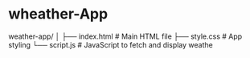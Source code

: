 # wheather-App


weather-app/
│
├── index.html # Main HTML file
├── style.css # App styling
└── script.js # JavaScript to fetch and display weathe
